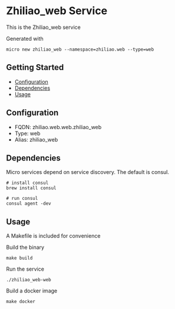 # Zhiliao_web Service

This is the Zhiliao_web service

Generated with

```
micro new zhiliao_web --namespace=zhiliao.web --type=web
```

## Getting Started

- [Configuration](#configuration)
- [Dependencies](#dependencies)
- [Usage](#usage)

## Configuration

- FQDN: zhiliao.web.web.zhiliao_web
- Type: web
- Alias: zhiliao_web

## Dependencies

Micro services depend on service discovery. The default is consul.

```
# install consul
brew install consul

# run consul
consul agent -dev
```

## Usage

A Makefile is included for convenience

Build the binary

```
make build
```

Run the service
```
./zhiliao_web-web
```

Build a docker image
```
make docker
```